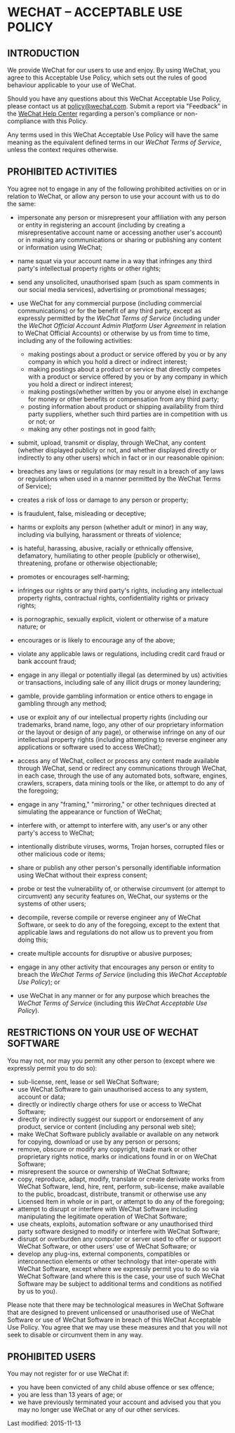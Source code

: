 WECHAT – ACCEPTABLE USE POLICY
==============================

INTRODUCTION
------------

We provide WeChat for our users to use and enjoy. By using WeChat, you agree to this Acceptable Use Policy, which sets out the rules of good behaviour applicable to your use of WeChat.

Should you have any questions about this WeChat Acceptable Use Policy, please contact us at policy@wechat.com. Submit a report via "Feedback" in the [WeChat Help Center](https://help.wechat.com/) regarding a person's compliance or non-compliance with this Policy.

Any terms used in this WeChat Acceptable Use Policy will have the same meaning as the equivalent defined terms in our _WeChat Terms of Service_, unless the context requires otherwise.

PROHIBITED ACTIVITIES
---------------------

You agree not to engage in any of the following prohibited activities on or in relation to WeChat, or allow any person to use your account with us to do the same:

*   impersonate any person or misrepresent your affiliation with any person or entity in registering an account (including by creating a misrepresentative account name or accessing another user's account) or in making any communications or sharing or publishing any content or information using WeChat;
    
*   name squat via your account name in a way that infringes any third party's intellectual property rights or other rights;
    
*   send any unsolicited, unauthorised spam (such as spam comments in our social media services), advertising or promotional messages;
    
*   use WeChat for any commercial purpose (including commercial communications) or for the benefit of any third party, except as expressly permitted by the _WeChat Terms of Service_ (including under the _WeChat Official Account Admin Platform User Agreement_ in relation to WeChat Official Accounts) or otherwise by us from time to time, including any of the following activities:
    
    *   making postings about a product or service offered by you or by any company in which you hold a direct or indirect interest;
    *   making postings about a product or service that directly competes with a product or service offered by you or by any company in which you hold a direct or indirect interest;
    *   making postings(whether written by you or anyone else) in exchange for money or other benefits or compensation from any third party;
    *   posting information about product or shipping availability from third party suppliers, whether such third parties are in competition with us or not; or
    *   making any other postings not in good faith;
*   submit, upload, transmit or display, through WeChat, any content (whether displayed publicly or not, and whether displayed directly or indirectly to any other users) which in fact or in our reasonable opinion:
    
*   breaches any laws or regulations (or may result in a breach of any laws or regulations when used in a manner permitted by the WeChat Terms of Service);
    
*   creates a risk of loss or damage to any person or property;
    
*   is fraudulent, false, misleading or deceptive;
    
*   harms or exploits any person (whether adult or minor) in any way, including via bullying, harassment or threats of violence;
    
*   is hateful, harassing, abusive, racially or ethnically offensive, defamatory, humiliating to other people (publicly or otherwise), threatening, profane or otherwise objectionable;
    
*   promotes or encourages self-harming;
    
*   infringes our rights or any third party's rights, including any intellectual property rights, contractual rights, confidentiality rights or privacy rights;
    
*   is pornographic, sexually explicit, violent or otherwise of a mature nature; or
    
*   encourages or is likely to encourage any of the above;
    
*   violate any applicable laws or regulations, including credit card fraud or bank account fraud;
    
*   engage in any illegal or potentially illegal (as determined by us) activities or transactions, including sale of any illicit drugs or money laundering;
    
*   gamble, provide gambling information or entice others to engage in gambling through any method;
    
*   use or exploit any of our intellectual property rights (including our trademarks, brand name, logo, any other of our proprietary information or the layout or design of any page), or otherwise infringe on any of our intellectual property rights (including attempting to reverse engineer any applications or software used to access WeChat);
    
*   access any of WeChat, collect or process any content made available through WeChat, send or redirect any communications through WeChat, in each case, through the use of any automated bots, software, engines, crawlers, scrapers, data mining tools or the like, or attempt to do any of the foregoing;
    
*   engage in any "framing," "mirroring," or other techniques directed at simulating the appearance or function of WeChat;
    
*   interfere with, or attempt to interfere with, any user's or any other party's access to WeChat;
    
*   intentionally distribute viruses, worms, Trojan horses, corrupted files or other malicious code or items;
    
*   share or publish any other person's personally identifiable information using WeChat without their express consent;
    
*   probe or test the vulnerability of, or otherwise circumvent (or attempt to circumvent) any security features on, WeChat, our systems or the systems of other users;
    
*   decompile, reverse compile or reverse engineer any of WeChat Software, or seek to do any of the foregoing, except to the extent that applicable laws and regulations do not allow us to prevent you from doing this;
    
*   create multiple accounts for disruptive or abusive purposes;
    
*   engage in any other activity that encourages any person or entity to breach the _WeChat Terms of Service_ (including this _WeChat Acceptable Use Policy_); or
    
*   use WeChat in any manner or for any purpose which breaches the _WeChat Terms of Service_ (including this _WeChat Acceptable Use Policy_).
    

RESTRICTIONS ON YOUR USE OF WECHAT SOFTWARE
-------------------------------------------

You may not, nor may you permit any other person to (except where we expressly permit you to do so):

*   sub-license, rent, lease or sell WeChat Software;
*   use WeChat Software to gain unauthorised access to any system, account or data;
*   directly or indirectly charge others for use or access to WeChat Software;
*   directly or indirectly suggest our support or endorsement of any product, service or content (including any personal web site);
*   make WeChat Software publicly available or available on any network for copying, download or use by any person or persons;
*   remove, obscure or modify any copyright, trade mark or other proprietary rights notice, marks or indications found in or on WeChat Software;
*   misrepresent the source or ownership of WeChat Software;
*   copy, reproduce, adapt, modify, translate or create derivate works from WeChat Software, lend, hire, rent, perform, sub-license, make available to the public, broadcast, distribute, transmit or otherwise use any Licensed Item in whole or in part, or attempt to do any of the foregoing;
*   attempt to disrupt or interfere with WeChat Software including manipulating the legitimate operation of WeChat Software;
*   use cheats, exploits, automation software or any unauthorised third party software designed to modify or interfere with WeChat Software;
*   disrupt or overburden any computer or server used to offer or support WeChat Software, or other users' use of WeChat Software; or
*   develop any plug-ins, external components, compatibles or interconnection elements or other technology that inter-operate with WeChat Software, except where we expressly permit you to do so via WeChat Software (and where this is the case, your use of such WeChat Software may be subject to additional terms and conditions as notified by us to you).

Please note that there may be technological measures in WeChat Software that are designed to prevent unlicensed or unauthorised use of WeChat Software or use of WeChat Software in breach of this WeChat Acceptable Use Policy. You agree that we may use these measures and that you will not seek to disable or circumvent them in any way.

PROHIBITED USERS
----------------

You may not register for or use WeChat if:

*   you have been convicted of any child abuse offence or sex offence;
*   you are less than 13 years of age; or
*   we have previously terminated your account and advised you that you may no longer use WeChat or any of our other services.

Last modified: 2015-11-13